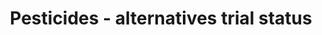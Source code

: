 ---
title: 'Pesticides - alternatives trial status'
field: 'is.pesticide.alternativeTrial'
slug: 'fsc-resource-scope-alternatives-trial-status'
description: 'The type of alternatives strategy - select from control list'
comment: 'Pesticide alternatives - types of alternative'
required: False
vocabulary: 'fsc-resource-scope-alternatives-trial-status.txt'
policy: 'Controlled value. Multi select from control list.'
---